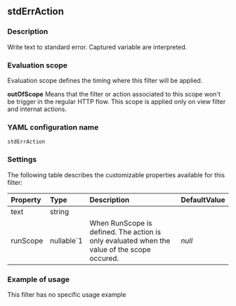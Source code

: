 ## stdErrAction

### Description

Write text to standard error. Captured variable are interpreted.

### Evaluation scope

Evaluation scope defines the timing where this filter will be applied. 

**outOfScope** Means that the filter or action associated to this scope won't be trigger in the regular HTTP flow. This scope is applied only on view filter and internat actions.

### YAML configuration name

    stdErrAction

### Settings

The following table describes the customizable properties available for this filter: 

| Property | Type | Description | DefaultValue |
| :------- | :------- | :------- | -------- |
| text | string |  |  |
| runScope | nullable`1 | When RunScope is defined. The action is only evaluated when the value of the scope occured. | *null* |

### Example of usage

This filter has no specific usage example


